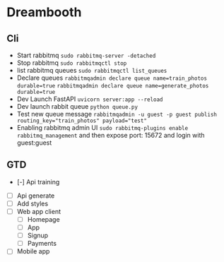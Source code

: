 #  Dreambooth

## Cli

- Start rabbitmq `sudo rabbitmq-server -detached`
- Stop rabbitmq `sudo rabbitmqctl stop`
- list rabbitmq queues `sudo rabbitmqctl list_queues`
- Declare queues `rabbitmqadmin declare queue name=train_photos durable=true` `rabbitmqadmin declare queue name=generate_photos durable=true`
- Dev Launch FastAPI `uvicorn server:app --reload`
- Dev launch rabbit queue `python queue.py`
- Test new queue message `rabbitmqadmin -u guest -p guest publish routing_key="train_photos" payload="test"`
- Enabling rabbitmq admin UI `sudo rabbitmq-plugins enable rabbitmq_management` and then expose port: 15672 and login with guest:guest

## GTD

- [-] Api training
- [ ] Api generate
- [ ] Add styles
- [ ] Web app client
  - [ ] Homepage
  - [ ] App
  - [ ] Signup
  - [ ] Payments
- [ ] Mobile app